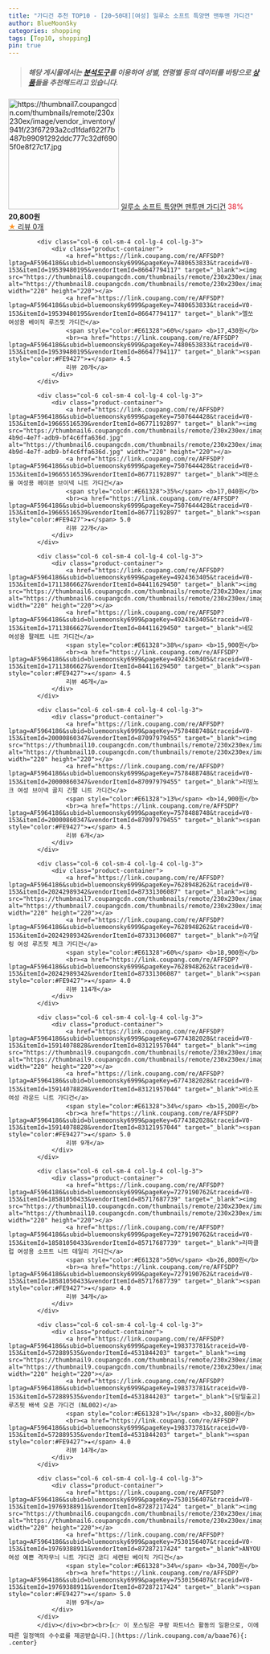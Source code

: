 ```yaml
---
title: "가디건 추천 TOP10 - [20~50대][여성] 일루소 소프트 특양면 맨투맨 가디건"
author: BlueMoonSky
categories: shopping
tags: [Top10, shopping]
pin: true
---
```


> ##### 해당 게시물에서는 [**분석도구**](https://itemscout.io/)를 이용하여 **성별**, **연령별** 등의 데이터를 바탕으로 [**상품**](https://link.coupang.com/a/baae76)들을 추천해드리고 있습니다.
<div class="container"><div class="row">
            <div class="col-6 col-sm-4 col-lg-4 col-lg-3">
                <div class="product-container">
                    <a href="https://link.coupang.com/re/AFFSDP?lptag=AF5964186&subid=bluemoonsky6999&pageKey=6285674093&traceid=V0-153&itemId=12927079595&vendorItemId=80199760732" target="_blank"><img src="https://thumbnail7.coupangcdn.com/thumbnails/remote/230x230ex/image/vendor_inventory/941f/23f67293a2cd1fdaf622f7b487b99091292ddc777c32df6905f0e8f27c17.jpg" alt="https://thumbnail7.coupangcdn.com/thumbnails/remote/230x230ex/image/vendor_inventory/941f/23f67293a2cd1fdaf622f7b487b99091292ddc777c32df6905f0e8f27c17.jpg" width="220" height="220"></a>
                    <a href="https://link.coupang.com/re/AFFSDP?lptag=AF5964186&subid=bluemoonsky6999&pageKey=6285674093&traceid=V0-153&itemId=12927079595&vendorItemId=80199760732" target="_blank">일루소 소프트 특양면 맨투맨 가디건</a>
                    <span style="color:#E61328">38%</span> <b>20,800원</b>
                    <br><a href="https://link.coupang.com/re/AFFSDP?lptag=AF5964186&subid=bluemoonsky6999&pageKey=6285674093&traceid=V0-153&itemId=12927079595&vendorItemId=80199760732" target="_blank"><span style="color:#FE9427">★</span> 
                    리뷰 0개</a>
                </div>
            </div>
            
            <div class="col-6 col-sm-4 col-lg-4 col-lg-3">
                <div class="product-container">
                    <a href="https://link.coupang.com/re/AFFSDP?lptag=AF5964186&subid=bluemoonsky6999&pageKey=7480653833&traceid=V0-153&itemId=19539480195&vendorItemId=86647794117" target="_blank"><img src="https://thumbnail8.coupangcdn.com/thumbnails/remote/230x230ex/image/rs_quotation_api/hegmdh2t/9eef0561524f440cb117d3259c358ea5.jpg" alt="https://thumbnail8.coupangcdn.com/thumbnails/remote/230x230ex/image/rs_quotation_api/hegmdh2t/9eef0561524f440cb117d3259c358ea5.jpg" width="220" height="220"></a>
                    <a href="https://link.coupang.com/re/AFFSDP?lptag=AF5964186&subid=bluemoonsky6999&pageKey=7480653833&traceid=V0-153&itemId=19539480195&vendorItemId=86647794117" target="_blank">엘쏘 여성용 베이직 루즈핏 가디건</a>
                    <span style="color:#E61328">60%</span> <b>17,430원</b>
                    <br><a href="https://link.coupang.com/re/AFFSDP?lptag=AF5964186&subid=bluemoonsky6999&pageKey=7480653833&traceid=V0-153&itemId=19539480195&vendorItemId=86647794117" target="_blank"><span style="color:#FE9427">★</span> 4.5
                    리뷰 20개</a>
                </div>
            </div>
            
            <div class="col-6 col-sm-4 col-lg-4 col-lg-3">
                <div class="product-container">
                    <a href="https://link.coupang.com/re/AFFSDP?lptag=AF5964186&subid=bluemoonsky6999&pageKey=7507644428&traceid=V0-153&itemId=19665516539&vendorItemId=86771192897" target="_blank"><img src="https://thumbnail6.coupangcdn.com/thumbnails/remote/230x230ex/image/retail/images/2023/08/03/9/1/34a21c02-4b9d-4e7f-adb9-bf4c6ffa636d.jpg" alt="https://thumbnail6.coupangcdn.com/thumbnails/remote/230x230ex/image/retail/images/2023/08/03/9/1/34a21c02-4b9d-4e7f-adb9-bf4c6ffa636d.jpg" width="220" height="220"></a>
                    <a href="https://link.coupang.com/re/AFFSDP?lptag=AF5964186&subid=bluemoonsky6999&pageKey=7507644428&traceid=V0-153&itemId=19665516539&vendorItemId=86771192897" target="_blank">레몬소울 여성용 헤이븐 브이넥 니트 가디건</a>
                    <span style="color:#E61328">35%</span> <b>17,040원</b>
                    <br><a href="https://link.coupang.com/re/AFFSDP?lptag=AF5964186&subid=bluemoonsky6999&pageKey=7507644428&traceid=V0-153&itemId=19665516539&vendorItemId=86771192897" target="_blank"><span style="color:#FE9427">★</span> 5.0
                    리뷰 22개</a>
                </div>
            </div>
            
            <div class="col-6 col-sm-4 col-lg-4 col-lg-3">
                <div class="product-container">
                    <a href="https://link.coupang.com/re/AFFSDP?lptag=AF5964186&subid=bluemoonsky6999&pageKey=4924363405&traceid=V0-153&itemId=17113866627&vendorItemId=84411629450" target="_blank"><img src="https://thumbnail6.coupangcdn.com/thumbnails/remote/230x230ex/image/vendor_inventory/0de0/2aa94862d9eea47b2a7b7a5d2706ff509ff46d36787e937dc3103a5b4fc1.jpg" alt="https://thumbnail6.coupangcdn.com/thumbnails/remote/230x230ex/image/vendor_inventory/0de0/2aa94862d9eea47b2a7b7a5d2706ff509ff46d36787e937dc3103a5b4fc1.jpg" width="220" height="220"></a>
                    <a href="https://link.coupang.com/re/AFFSDP?lptag=AF5964186&subid=bluemoonsky6999&pageKey=4924363405&traceid=V0-153&itemId=17113866627&vendorItemId=84411629450" target="_blank">네모 여성용 팔레트 니트 가디건</a>
                    <span style="color:#E61328">38%</span> <b>15,900원</b>
                    <br><a href="https://link.coupang.com/re/AFFSDP?lptag=AF5964186&subid=bluemoonsky6999&pageKey=4924363405&traceid=V0-153&itemId=17113866627&vendorItemId=84411629450" target="_blank"><span style="color:#FE9427">★</span> 4.5
                    리뷰 46개</a>
                </div>
            </div>
            
            <div class="col-6 col-sm-4 col-lg-4 col-lg-3">
                <div class="product-container">
                    <a href="https://link.coupang.com/re/AFFSDP?lptag=AF5964186&subid=bluemoonsky6999&pageKey=7578488748&traceid=V0-153&itemId=20000860347&vendorItemId=87097979455" target="_blank"><img src="https://thumbnail10.coupangcdn.com/thumbnails/remote/230x230ex/image/vendor_inventory/4aa8/7c7f4cec6e6779d08cb2a3b79491538e746702261e785eb29de338ca50fc.jpg" alt="https://thumbnail10.coupangcdn.com/thumbnails/remote/230x230ex/image/vendor_inventory/4aa8/7c7f4cec6e6779d08cb2a3b79491538e746702261e785eb29de338ca50fc.jpg" width="220" height="220"></a>
                    <a href="https://link.coupang.com/re/AFFSDP?lptag=AF5964186&subid=bluemoonsky6999&pageKey=7578488748&traceid=V0-153&itemId=20000860347&vendorItemId=87097979455" target="_blank">리빙노크 여성 브이넥 골지 긴팔 니트 가디건</a>
                    <span style="color:#E61328">13%</span> <b>14,900원</b>
                    <br><a href="https://link.coupang.com/re/AFFSDP?lptag=AF5964186&subid=bluemoonsky6999&pageKey=7578488748&traceid=V0-153&itemId=20000860347&vendorItemId=87097979455" target="_blank"><span style="color:#FE9427">★</span> 4.5
                    리뷰 6개</a>
                </div>
            </div>
            
            <div class="col-6 col-sm-4 col-lg-4 col-lg-3">
                <div class="product-container">
                    <a href="https://link.coupang.com/re/AFFSDP?lptag=AF5964186&subid=bluemoonsky6999&pageKey=7628948262&traceid=V0-153&itemId=20242989342&vendorItemId=87331306087" target="_blank"><img src="https://thumbnail7.coupangcdn.com/thumbnails/remote/230x230ex/image/vendor_inventory/dbac/fe8d2d47be4f1dd4a5896ae8cf769a1e7e0a2cc01b76e3b9b395a32a88b8.jpg" alt="https://thumbnail7.coupangcdn.com/thumbnails/remote/230x230ex/image/vendor_inventory/dbac/fe8d2d47be4f1dd4a5896ae8cf769a1e7e0a2cc01b76e3b9b395a32a88b8.jpg" width="220" height="220"></a>
                    <a href="https://link.coupang.com/re/AFFSDP?lptag=AF5964186&subid=bluemoonsky6999&pageKey=7628948262&traceid=V0-153&itemId=20242989342&vendorItemId=87331306087" target="_blank">슈가달링 여성 루즈핏 체크 가디건</a>
                    <span style="color:#E61328">60%</span> <b>18,900원</b>
                    <br><a href="https://link.coupang.com/re/AFFSDP?lptag=AF5964186&subid=bluemoonsky6999&pageKey=7628948262&traceid=V0-153&itemId=20242989342&vendorItemId=87331306087" target="_blank"><span style="color:#FE9427">★</span> 4.0
                    리뷰 114개</a>
                </div>
            </div>
            
            <div class="col-6 col-sm-4 col-lg-4 col-lg-3">
                <div class="product-container">
                    <a href="https://link.coupang.com/re/AFFSDP?lptag=AF5964186&subid=bluemoonsky6999&pageKey=6774382028&traceid=V0-153&itemId=15914078828&vendorItemId=83121957044" target="_blank"><img src="https://thumbnail9.coupangcdn.com/thumbnails/remote/230x230ex/image/vendor_inventory/7fb8/5539b31d0d85a101efe9c0963b4e069a5edcfbad46e1a9dbf504863db98f.jpg" alt="https://thumbnail9.coupangcdn.com/thumbnails/remote/230x230ex/image/vendor_inventory/7fb8/5539b31d0d85a101efe9c0963b4e069a5edcfbad46e1a9dbf504863db98f.jpg" width="220" height="220"></a>
                    <a href="https://link.coupang.com/re/AFFSDP?lptag=AF5964186&subid=bluemoonsky6999&pageKey=6774382028&traceid=V0-153&itemId=15914078828&vendorItemId=83121957044" target="_blank">비소프 여성 라운드 니트 가디건</a>
                    <span style="color:#E61328">34%</span> <b>15,200원</b>
                    <br><a href="https://link.coupang.com/re/AFFSDP?lptag=AF5964186&subid=bluemoonsky6999&pageKey=6774382028&traceid=V0-153&itemId=15914078828&vendorItemId=83121957044" target="_blank"><span style="color:#FE9427">★</span> 5.0
                    리뷰 9개</a>
                </div>
            </div>
            
            <div class="col-6 col-sm-4 col-lg-4 col-lg-3">
                <div class="product-container">
                    <a href="https://link.coupang.com/re/AFFSDP?lptag=AF5964186&subid=bluemoonsky6999&pageKey=7279190762&traceid=V0-153&itemId=18581050433&vendorItemId=85717687739" target="_blank"><img src="https://thumbnail10.coupangcdn.com/thumbnails/remote/230x230ex/image/vendor_inventory/b441/de7ebc2b66356662b13b27ea3a871a4abf13a7b468c6e15ac7a002a5c409.jpg" alt="https://thumbnail10.coupangcdn.com/thumbnails/remote/230x230ex/image/vendor_inventory/b441/de7ebc2b66356662b13b27ea3a871a4abf13a7b468c6e15ac7a002a5c409.jpg" width="220" height="220"></a>
                    <a href="https://link.coupang.com/re/AFFSDP?lptag=AF5964186&subid=bluemoonsky6999&pageKey=7279190762&traceid=V0-153&itemId=18581050433&vendorItemId=85717687739" target="_blank">라파클럽 여성용 소프트 니트 데일리 가디건</a>
                    <span style="color:#E61328">50%</span> <b>26,800원</b>
                    <br><a href="https://link.coupang.com/re/AFFSDP?lptag=AF5964186&subid=bluemoonsky6999&pageKey=7279190762&traceid=V0-153&itemId=18581050433&vendorItemId=85717687739" target="_blank"><span style="color:#FE9427">★</span> 4.0
                    리뷰 34개</a>
                </div>
            </div>
            
            <div class="col-6 col-sm-4 col-lg-4 col-lg-3">
                <div class="product-container">
                    <a href="https://link.coupang.com/re/AFFSDP?lptag=AF5964186&subid=bluemoonsky6999&pageKey=198373781&traceid=V0-153&itemId=572889535&vendorItemId=4531844203" target="_blank"><img src="https://thumbnail9.coupangcdn.com/thumbnails/remote/230x230ex/image/vendor_inventory/2d44/9d50fb41f3c114fb6183a1163e17009cfb48bcb3e454d3a951d5c961dcd3.jpg" alt="https://thumbnail9.coupangcdn.com/thumbnails/remote/230x230ex/image/vendor_inventory/2d44/9d50fb41f3c114fb6183a1163e17009cfb48bcb3e454d3a951d5c961dcd3.jpg" width="220" height="220"></a>
                    <a href="https://link.coupang.com/re/AFFSDP?lptag=AF5964186&subid=bluemoonsky6999&pageKey=198373781&traceid=V0-153&itemId=572889535&vendorItemId=4531844203" target="_blank">[당일출고] 루즈핏 배색 오픈 가디건 (NL002)</a>
                    <span style="color:#E61328">1%</span> <b>32,800원</b>
                    <br><a href="https://link.coupang.com/re/AFFSDP?lptag=AF5964186&subid=bluemoonsky6999&pageKey=198373781&traceid=V0-153&itemId=572889535&vendorItemId=4531844203" target="_blank"><span style="color:#FE9427">★</span> 4.0
                    리뷰 14개</a>
                </div>
            </div>
            
            <div class="col-6 col-sm-4 col-lg-4 col-lg-3">
                <div class="product-container">
                    <a href="https://link.coupang.com/re/AFFSDP?lptag=AF5964186&subid=bluemoonsky6999&pageKey=7530156407&traceid=V0-153&itemId=19769388911&vendorItemId=87287217424" target="_blank"><img src="https://thumbnail6.coupangcdn.com/thumbnails/remote/230x230ex/image/vendor_inventory/31d0/eaf4c8c39208fa21ae1126e4491571654b00bbe0d11ca388682ae3b94ad3.jpg" alt="https://thumbnail6.coupangcdn.com/thumbnails/remote/230x230ex/image/vendor_inventory/31d0/eaf4c8c39208fa21ae1126e4491571654b00bbe0d11ca388682ae3b94ad3.jpg" width="220" height="220"></a>
                    <a href="https://link.coupang.com/re/AFFSDP?lptag=AF5964186&subid=bluemoonsky6999&pageKey=7530156407&traceid=V0-153&itemId=19769388911&vendorItemId=87287217424" target="_blank">ANYOU 여성 예쁜 격자무늬 니트 가디건 코디 세련된 베이직 가디건</a>
                    <span style="color:#E61328">34%</span> <b>34,700원</b>
                    <br><a href="https://link.coupang.com/re/AFFSDP?lptag=AF5964186&subid=bluemoonsky6999&pageKey=7530156407&traceid=V0-153&itemId=19769388911&vendorItemId=87287217424" target="_blank"><span style="color:#FE9427">★</span> 5.0
                    리뷰 9개</a>
                </div>
            </div>
            </div></div><br><br>[👉 이 포스팅은 쿠팡 파트너스 활동의 일환으로, 이에 따른 일정액의 수수료를 제공받습니다.](https://link.coupang.com/a/baae76){: .center}